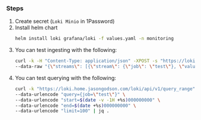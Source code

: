 ### Steps
1. Create secret (`Loki Minio` in 1Password)
2. Install helm chart
    ```bash
    helm install loki grafana/loki -f values.yaml -n monitoring
    ```
3. You can test ingesting with the following:
    ```bash
    curl -k -H "Content-Type: application/json" -XPOST -s "https://loki.home.jasongodson.com/loki/api/v1/push"  \
    --data-raw "{\"streams\": [{\"stream\": {\"job\": \"test\"}, \"values\": [[\"$(date +%s)000000000\", \"fizzbuzz\"]]}]}"
    ```
4. You can test querying with the following:
    ```bash
    curl -k "https://loki.home.jasongodson.com/loki/api/v1/query_range" \
    --data-urlencode "query={job=\"test\"}" \
    --data-urlencode "start=$(date -v -1H +%s)000000000" \
    --data-urlencode "end=$(date +%s)000000000" \
    --data-urlencode "limit=100" | jq .
    ```